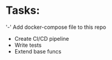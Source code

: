 # Tasks:
'-' Add docker-compose file to this repo
* Create CI/CD pipeline
* Write tests
* Extend base funcs
